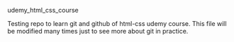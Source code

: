 udemy_html_css_course

Testing repo to learn git and github of html-css udemy course.
This file will be modified many times just to see more about git
in practice.